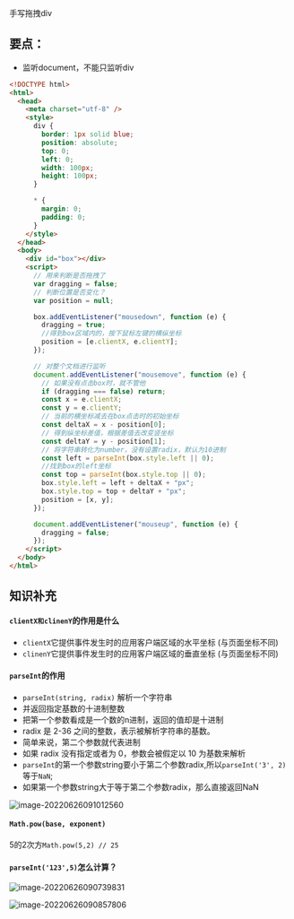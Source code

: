 手写拖拽div

## 要点：

- 监听document，不能只监听div

```html
<!DOCTYPE html>
<html>
  <head>
    <meta charset="utf-8" />
    <style>
      div {
        border: 1px solid blue;
        position: absolute;
        top: 0;
        left: 0;
        width: 100px;
        height: 100px;
      }

      * {
        margin: 0;
        padding: 0;
      }
    </style>
  </head>
  <body>
    <div id="box"></div>
    <script>
      // 用来判断是否拖拽了
      var dragging = false;
      // 判断位置是否变化？
      var position = null;

      box.addEventListener("mousedown", function (e) {
        dragging = true;
        //得到box区域内的，按下鼠标左键的横纵坐标
        position = [e.clientX, e.clientY];
      });

      // 对整个文档进行监听
      document.addEventListener("mousemove", function (e) {
        // 如果没有点击box时，就不管他
        if (dragging === false) return;
        const x = e.clientX;
        const y = e.clientY;
        // 当前的横坐标减去在box点击时的初始坐标
        const deltaX = x - position[0];
        // 得到纵坐标差值，根据差值去改变竖坐标
        const deltaY = y - position[1];
        // 将字符串转化为number，没有设置radix，默认为10进制
        const left = parseInt(box.style.left || 0);
        //找到box的left坐标
        const top = parseInt(box.style.top || 0);
        box.style.left = left + deltaX + "px";
        box.style.top = top + deltaY + "px";
        position = [x, y];
      });

      document.addEventListener("mouseup", function (e) {
        dragging = false;
      });
    </script>
  </body>
</html>

```



## 知识补充

#### `clientX和clinenY`的作用是什么

- `clientX`它提供事件发生时的应用客户端区域的水平坐标 (与页面坐标不同)
- `clinenY`它提供事件发生时的应用客户端区域的垂直坐标 (与页面坐标不同)

#### `parseInt`的作用

- `parseInt(string, radix)`  解析一个字符串
- 并返回指定基数的十进制整数
- 把第一个参数看成是一个数的n进制，返回的值却是十进制
- radix 是 2-36 之间的整数，表示被解析字符串的基数。
- 简单来说，第二个参数就代表进制
- 如果 radix 没有指定或者为 0，参数会被假定以 10 为基数来解析
- `parseInt`的第一个参数string要小于第二个参数radix,所以`parseInt('3', 2)`等于`NaN`;
- 如果第一个参数string大于等于第二个参数radix，那么直接返回NaN

![image-20220626091012560](D:\learn-notes\assets\image-20220626091012560.png)

#### `Math.pow(base, exponent)` 

5的2次方`Math.pow(5,2) // 25` 

#### `parseInt('123',5)`怎么计算？

![image-20220626090739831](D:\learn-notes\assets\image-20220626090739831.png)

![image-20220626090857806](D:\learn-notes\assets\image-20220626090857806.png)